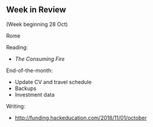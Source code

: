 ## Week in Review
(Week beginning 28 Oct)

Rome

Reading:
* _The Consuming Fire_

End-of-the-month:
* Update CV and travel schedule
* Backups
* Investment data

Writing:
* http://funding.hackeducation.com/2018/11/01/october
